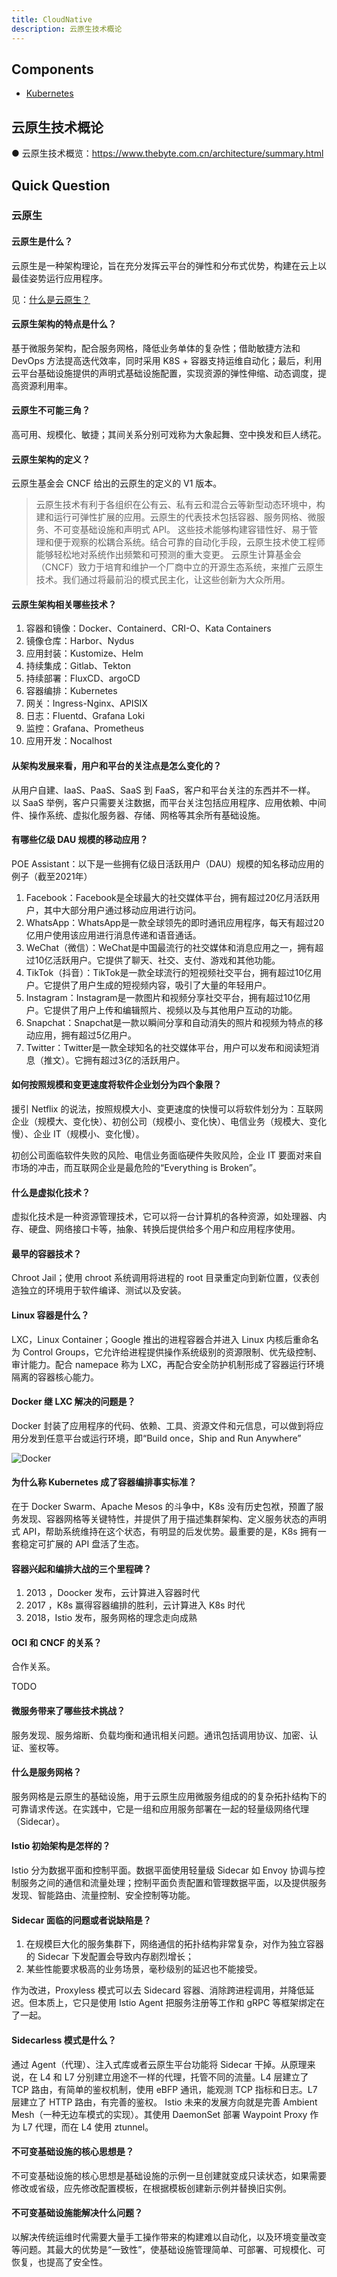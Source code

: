 ```yaml
---
title: CloudNative
description: 云原生技术概论
---
```


## Components

* [Kubernetes](/maps/_cloud-native/kubernetes)

## 云原生技术概论

● 云原生技术概览：https://www.thebyte.com.cn/architecture/summary.html

## Quick Question

### 云原生

#### 云原生是什么？

云原生是一种架构理论，旨在充分发挥云平台的弹性和分布式优势，构建在云上以最佳姿势运行应用程序。

见：[什么是云原生？](https://zhuanlan.zhihu.com/p/150190166)

#### 云原生架构的特点是什么？

基于微服务架构，配合服务网格，降低业务单体的复杂性；借助敏捷方法和 DevOps 方法提高迭代效率，同时采用 K8S + 容器支持运维自动化；最后，利用云平台基础设施提供的声明式基础设施配置，实现资源的弹性伸缩、动态调度，提高资源利用率。

#### 云原生不可能三角？

高可用、规模化、敏捷；其间关系分别可戏称为大象起舞、空中换发和巨人绣花。

#### 云原生架构的定义？

云原生基金会 CNCF 给出的云原生的定义的 V1 版本。

> 云原生技术有利于各组织在公有云、私有云和混合云等新型动态环境中，构建和运行可弹性扩展的应用。云原生的代表技术包括容器、服务网格、微服务、不可变基础设施和声明式 API。
> 这些技术能够构建容错性好、易于管理和便于观察的松耦合系统。结合可靠的自动化手段，云原生技术使工程师能够轻松地对系统作出频繁和可预测的重大变更。
> 云原生计算基金会（CNCF）致力于培育和维护一个厂商中立的开源生态系统，来推广云原生技术。我们通过将最前沿的模式民主化，让这些创新为大众所用。

#### 云原生架构相关哪些技术？

1. 容器和镜像：Docker、Containerd、CRI-O、Kata Containers
2. 镜像仓库：Harbor、Nydus
3. 应用封装：Kustomize、Helm
4. 持续集成：Gitlab、Tekton
5. 持续部署：FluxCD、argoCD
6. 容器编排：Kubernetes
7. 网关：Ingress-Nginx、APISIX
8. 日志：Fluentd、Grafana Loki
9. 监控：Grafana、Prometheus
10. 应用开发：Nocalhost

#### 从架构发展来看，用户和平台的关注点是怎么变化的？

从用户自建、IaaS、PaaS、SaaS 到 FaaS，客户和平台关注的东西并不一样。
以 SaaS 举例，客户只需要关注数据，而平台关注包括应用程序、应用依赖、中间件、操作系统、虚拟化服务器、存储、网格等其余所有基础设施。

#### 有哪些亿级 DAU 规模的移动应用？

POE Assistant：以下是一些拥有亿级日活跃用户（DAU）规模的知名移动应用的例子（截至2021年）

1. Facebook：Facebook是全球最大的社交媒体平台，拥有超过20亿月活跃用户，其中大部分用户通过移动应用进行访问。
2. WhatsApp：WhatsApp是一款全球领先的即时通讯应用程序，每天有超过20亿用户使用该应用进行消息传递和语音通话。
3. WeChat（微信）：WeChat是中国最流行的社交媒体和消息应用之一，拥有超过10亿活跃用户。它提供了聊天、社交、支付、游戏和其他功能。
4. TikTok（抖音）：TikTok是一款全球流行的短视频社交平台，拥有超过10亿用户。它提供了用户生成的短视频内容，吸引了大量的年轻用户。
5. Instagram：Instagram是一款图片和视频分享社交平台，拥有超过10亿用户。它提供了用户上传和编辑照片、视频以及与其他用户互动的功能。
6. Snapchat：Snapchat是一款以瞬间分享和自动消失的照片和视频为特点的移动应用，拥有超过5亿用户。
7. Twitter：Twitter是一款全球知名的社交媒体平台，用户可以发布和阅读短消息（推文）。它拥有超过3亿的活跃用户。

#### 如何按照规模和变更速度将软件企业划分为四个象限？

援引 Netflix 的说法，按照规模大小、变更速度的快慢可以将软件划分为：互联网企业（规模大、变化快）、初创公司（规模小、变化快）、电信业务（规模大、变化慢）、企业 IT（规模小、变化慢）。

初创公司面临软件失败的风险、电信业务面临硬件失败风险，企业 IT 要面对来自市场的冲击，而互联网企业是最危险的“Everything is Broken”。

#### 什么是虚拟化技术？

虚拟化技术是一种资源管理技术，它可以将一台计算机的各种资源，如处理器、内存、硬盘、网络接口卡等，抽象、转换后提供给多个用户和应用程序使用。

#### 最早的容器技术？

Chroot Jail；使用 chroot 系统调用将进程的 root 目录重定向到新位置，仪表创造独立的环境用于软件编译、测试以及安装。

#### Linux 容器是什么？

LXC，Linux Container；Google 推出的进程容器合并进入 Linux 内核后重命名为 Control Groups，它允许给进程提供操作系统级别的资源限制、优先级控制、审计能力。配合 namepace 称为 LXC，再配合安全防护机制形成了容器运行环境隔离的容器核心能力。

#### Docker 继 LXC 解决的问题是？

Docker 封装了应用程序的代码、依赖、工具、资源文件和元信息，可以做到将应用分发到任意平台或运行环境，即“Build once，Ship and Run Anywhere”

![Docker](https://mgear-image.oss-cn-shanghai.aliyuncs.com/image/other/20231118201706.png)

#### 为什么称 Kubernetes 成了容器编排事实标准？

在于 Docker Swarm、Apache Mesos 的斗争中，K8s 没有历史包袱，预置了服务发现、容器网格等关键特性，并提供了用于描述集群架构、定义服务状态的声明式 API，帮助系统维持在这个状态，有明显的后发优势。最重要的是，K8s 拥有一套稳定可扩展的 API 盘活了生态。

#### 容器兴起和编排大战的三个里程碑？

1. 2013 ，Doocker 发布，云计算进入容器时代
2. 2017 ，K8s 赢得容器编排的胜利，云计算进入 K8s 时代
3. 2018，Istio 发布，服务网格的理念走向成熟

#### OCI 和 CNCF 的关系？

合作关系。

TODO

#### 微服务带来了哪些技术挑战？

服务发现、服务熔断、负载均衡和通讯相关问题。通讯包括调用协议、加密、认证、鉴权等。

#### 什么是服务网格？

服务网格是云原生的基础设施，用于云原生应用微服务组成的的复杂拓扑结构下的可靠请求传送。在实践中，它是一组和应用服务部署在一起的轻量级网络代理（Sidecar）。

#### Istio 初始架构是怎样的？

Istio 分为数据平面和控制平面。数据平面使用轻量级 Sidecar 如 Envoy 协调与控制服务之间的通信和流量处理；控制平面负责配置和管理数据平面，以及提供服务发现、智能路由、流量控制、安全控制等功能。

#### Sidecar 面临的问题或者说缺陷是？

1. 在规模巨大化的服务集群下，网络通信的拓扑结构非常复杂，对作为独立容器的 Sidecar 下发配置会导致内存剧烈增长；
2. 某些性能要求极高的业务场景，毫秒级别的延迟也不能接受。

作为改进，Proxyless 模式可以去 Sidecard 容器、消除跨进程调用，并降低延迟。但本质上，它只是使用 Istio Agent 把服务注册等工作和 gRPC  等框架绑定在了一起。

#### Sidecarless 模式是什么？

通过 Agent（代理）、注入式库或者云原生平台功能将 Sidecar 干掉。从原理来说，在 L4 和 L7 分别建立用途不一样的代理，托管不同的流量。L4 层建立了 TCP 路由，有简单的鉴权机制，使用 eBFP 通讯，能观测 TCP 指标和日志。L7 层建立了 HTTP 路由，有完善的鉴权。
Istio 未来的发展方向就是完善 Ambient Mesh（一种无边车模式的实现）。其使用 DaemonSet 部署 Waypoint Proxy 作为 L7 代理，而在 L4 使用 ztunnel。

#### 不可变基础设施的核心思想是？

不可变基础设施的核心思想是基础设施的示例一旦创建就变成只读状态，如果需要修改或省级，应先修改配置模板，在根据模板创建新示例并替换旧实例。

#### 不可变基础设施能解决什么问题？

以解决传统运维时代需要大量手工操作带来的构建难以自动化，以及环境变量改变等问题。其最大的优势是“一致性”，使基础设施管理简单、可部署、可规模化、可恢复，也提高了安全性。
